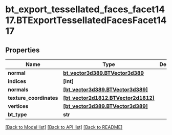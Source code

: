 # bt_export_tessellated_faces_facet1417.BTExportTessellatedFacesFacet1417

## Properties
Name | Type | Description | Notes
------------ | ------------- | ------------- | -------------
**normal** | [**bt_vector3d389.BTVector3d389**](BTVector3d389.md) |  | [optional] 
**indices** | **[int]** |  | [optional] 
**normals** | [**[bt_vector3d389.BTVector3d389]**](BTVector3d389.md) |  | [optional] 
**texture_coordinates** | [**[bt_vector2d1812.BTVector2d1812]**](BTVector2d1812.md) |  | [optional] 
**vertices** | [**[bt_vector3d389.BTVector3d389]**](BTVector3d389.md) |  | [optional] 
**bt_type** | **str** |  | [optional] 

[[Back to Model list]](../README.md#documentation-for-models) [[Back to API list]](../README.md#documentation-for-api-endpoints) [[Back to README]](../README.md)


